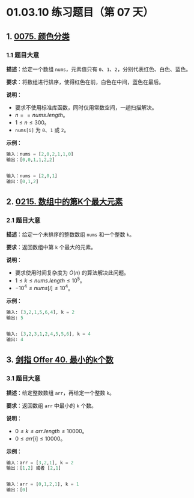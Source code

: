 # 01.03.10 练习题目（第 07 天）

## 1. [0075. 颜色分类](https://leetcode.cn/problems/sort-colors/)

### 1.1 题目大意

**描述**：给定一个数组 `nums`，元素值只有 `0`、`1`、`2`，分别代表红色、白色、蓝色。

**要求**：将数组进行排序，使得红色在前，白色在中间，蓝色在最后。

**说明**：

- 要求不使用标准库函数，同时仅用常数空间，一趟扫描解决。
- $n == nums.length$。
- $1 \le n \le 300$。
- `nums[i]` 为 `0`、`1` 或 `2`。

**示例**：

```Python
输入：nums = [2,0,2,1,1,0]
输出：[0,0,1,1,2,2]


输入：nums = [2,0,1]
输出：[0,1,2]
```

## 2. [0215. 数组中的第K个最大元素](https://leetcode.cn/problems/kth-largest-element-in-an-array/)

### 2.1 题目大意

**描述**：给定一个未排序的整数数组 `nums` 和一个整数 `k`。

**要求**：返回数组中第 `k` 个最大的元素。

**说明**：

- 要求使用时间复杂度为 $O(n)$ 的算法解决此问题。
- $1 \le k \le nums.length \le 10^5$。
- $-10^4 \le nums[i] \le 10^4$。

**示例**：

```Python
输入: [3,2,1,5,6,4], k = 2
输出: 5


输入: [3,2,3,1,2,4,5,5,6], k = 4
输出: 4
```

## 3. [剑指 Offer 40. 最小的k个数](https://leetcode.cn/problems/zui-xiao-de-kge-shu-lcof/)

### 3.1 题目大意

**描述**：给定整数数组 `arr`，再给定一个整数 `k`。

**要求**：返回数组 `arr` 中最小的 `k` 个数。

**说明**：

- $0 \le k \le arr.length \le 10000$。
- $0 \le arr[i] \le 10000$。

**示例**：

```Python
输入：arr = [3,2,1], k = 2
输出：[1,2] 或者 [2,1]


输入：arr = [0,1,2,1], k = 1
输出：[0]
```